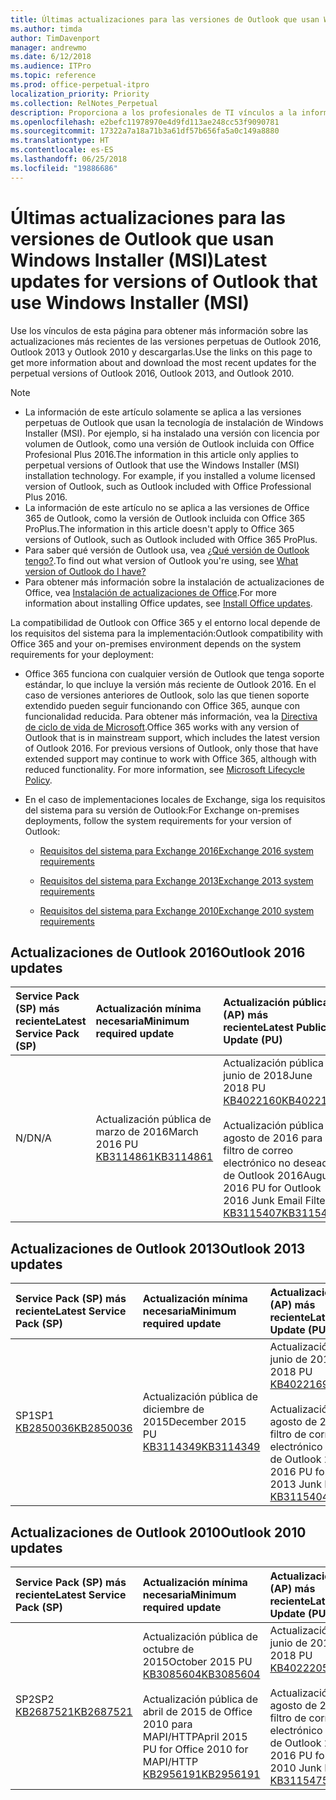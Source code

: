 ```yaml
---
title: Últimas actualizaciones para las versiones de Outlook que usan Windows Installer (MSI)
ms.author: timda
author: TimDavenport
manager: andrewmo
ms.date: 6/12/2018
ms.audience: ITPro
ms.topic: reference
ms.prod: office-perpetual-itpro
localization_priority: Priority
ms.collection: RelNotes_Perpetual
description: Proporciona a los profesionales de TI vínculos a la información de las últimas actualizaciones de las versiones perpetuas de Outlook 2016, Outlook 2013 y Outlook 2010.
ms.openlocfilehash: e2befc11978970e4d9fd113ae248cc53f9090781
ms.sourcegitcommit: 17322a7a18a71b3a61df57b656fa5a0c149a8880
ms.translationtype: HT
ms.contentlocale: es-ES
ms.lasthandoff: 06/25/2018
ms.locfileid: "19886686"
---
```

# <a name="latest-updates-for-versions-of-outlook-that-use-windows-installer-msi"></a><span data-ttu-id="64b08-103">Últimas actualizaciones para las versiones de Outlook que usan Windows Installer (MSI)</span><span class="sxs-lookup"><span data-stu-id="64b08-103">Latest updates for versions of Outlook that use Windows Installer (MSI)</span></span>

<span data-ttu-id="64b08-104">Use los vínculos de esta página para obtener más información sobre las actualizaciones más recientes de las versiones perpetuas de Outlook 2016, Outlook 2013 y Outlook 2010 y descargarlas.</span><span class="sxs-lookup"><span data-stu-id="64b08-104">Use the links on this page to get more information about and download the most recent updates for the perpetual versions of Outlook 2016, Outlook 2013, and Outlook 2010.</span></span>
  
> [!NOTE]
> - <span data-ttu-id="64b08-p101">La información de este artículo solamente se aplica a las versiones perpetuas de Outlook que usan la tecnología de instalación de Windows Installer (MSI). Por ejemplo, si ha instalado una versión con licencia por volumen de Outlook, como una versión de Outlook incluida con Office Profesional Plus 2016.</span><span class="sxs-lookup"><span data-stu-id="64b08-p101">The information in this article only applies to perpetual versions of Outlook that use the Windows Installer (MSI) installation technology. For example, if you installed a volume licensed version of Outlook, such as Outlook included with Office Professional Plus 2016.</span></span>
> - <span data-ttu-id="64b08-107">La información de este artículo no se aplica a las versiones de Office 365 de Outlook, como la versión de Outlook incluida con Office 365 ProPlus.</span><span class="sxs-lookup"><span data-stu-id="64b08-107">The information in this article doesn't apply to Office 365 versions of Outlook, such as Outlook included with Office 365 ProPlus.</span></span>
> - <span data-ttu-id="64b08-108">Para saber qué versión de Outlook usa, vea [¿Qué versión de Outlook tengo?](https://support.office.com/article/b3a9568c-edb5-42b9-9825-d48d82b2257c).</span><span class="sxs-lookup"><span data-stu-id="64b08-108">To find out what version of Outlook you're using, see [What version of Outlook do I have?](https://support.office.com/article/b3a9568c-edb5-42b9-9825-d48d82b2257c)</span></span>
> - <span data-ttu-id="64b08-109">Para obtener más información sobre la instalación de actualizaciones de Office, vea [Instalación de actualizaciones de Office](https://support.office.com/article/2ab296f3-7f03-43a2-8e50-46de917611c5).</span><span class="sxs-lookup"><span data-stu-id="64b08-109">For more information about installing Office updates, see [Install Office updates](https://support.office.com/article/2ab296f3-7f03-43a2-8e50-46de917611c5).</span></span> 
  
<span data-ttu-id="64b08-110">La compatibilidad de Outlook con Office 365 y el entorno local depende de los requisitos del sistema para la implementación:</span><span class="sxs-lookup"><span data-stu-id="64b08-110">Outlook compatibility with Office 365 and your on-premises environment depends on the system requirements for your deployment:</span></span>
  
- <span data-ttu-id="64b08-p102">Office 365 funciona con cualquier versión de Outlook que tenga soporte estándar, lo que incluye la versión más reciente de Outlook 2016. En el caso de versiones anteriores de Outlook, solo las que tienen soporte extendido pueden seguir funcionando con Office 365, aunque con funcionalidad reducida. Para obtener más información, vea la [Directiva de ciclo de vida de Microsoft](https://support.microsoft.com/lifecycle).</span><span class="sxs-lookup"><span data-stu-id="64b08-p102">Office 365 works with any version of Outlook that is in mainstream support, which includes the latest version of Outlook 2016. For previous versions of Outlook, only those that have extended support may continue to work with Office 365, although with reduced functionality. For more information, see [Microsoft Lifecycle Policy](https://support.microsoft.com/lifecycle).</span></span>
    
- <span data-ttu-id="64b08-114">En el caso de implementaciones locales de Exchange, siga los requisitos del sistema para su versión de Outlook:</span><span class="sxs-lookup"><span data-stu-id="64b08-114">For Exchange on-premises deployments, follow the system requirements for your version of Outlook:</span></span>
    
  - [<span data-ttu-id="64b08-115">Requisitos del sistema para Exchange 2016</span><span class="sxs-lookup"><span data-stu-id="64b08-115">Exchange 2016 system requirements</span></span>](https://technet.microsoft.com/es-ES/library/aa996719.aspx)
    
  - [<span data-ttu-id="64b08-116">Requisitos del sistema para Exchange 2013</span><span class="sxs-lookup"><span data-stu-id="64b08-116">Exchange 2013 system requirements</span></span>](https://technet.microsoft.com/es-ES/library/aa996719%28v=exchg.150%29.aspx)
    
  - [<span data-ttu-id="64b08-117">Requisitos del sistema para Exchange 2010</span><span class="sxs-lookup"><span data-stu-id="64b08-117">Exchange 2010 system requirements</span></span>](https://technet.microsoft.com/es-ES/library/aa996719%28v=exchg.141%29.aspx)

   
## <a name="outlook-2016-updates"></a><span data-ttu-id="64b08-118">Actualizaciones de Outlook 2016</span><span class="sxs-lookup"><span data-stu-id="64b08-118">Outlook 2016 updates</span></span>

|<span data-ttu-id="64b08-119">**Service Pack (SP) más reciente**</span><span class="sxs-lookup"><span data-stu-id="64b08-119">**Latest Service Pack (SP)**</span></span>|<span data-ttu-id="64b08-120">**Actualización mínima necesaria**</span><span class="sxs-lookup"><span data-stu-id="64b08-120">**Minimum required update**</span></span>|<span data-ttu-id="64b08-121">**Actualización pública (AP) más reciente**</span><span class="sxs-lookup"><span data-stu-id="64b08-121">**Latest Public Update (PU)**</span></span>|
|:-----|:-----|:-----|
|<span data-ttu-id="64b08-122">N/D</span><span class="sxs-lookup"><span data-stu-id="64b08-122">N/A</span></span>  <br/> |<span data-ttu-id="64b08-123">Actualización pública de marzo de 2016</span><span class="sxs-lookup"><span data-stu-id="64b08-123">March 2016 PU</span></span> <br/>[<span data-ttu-id="64b08-124">KB3114861</span><span class="sxs-lookup"><span data-stu-id="64b08-124">KB3114861</span></span>](https://support.microsoft.com/help/3114861) <br/> |<span data-ttu-id="64b08-125">Actualización pública de junio de 2018</span><span class="sxs-lookup"><span data-stu-id="64b08-125">June 2018 PU</span></span> <br/>[<span data-ttu-id="64b08-126">KB4022160</span><span class="sxs-lookup"><span data-stu-id="64b08-126">KB4022160</span></span>](https://support.microsoft.com/es-ES/help/4022160) <br/><br/> <span data-ttu-id="64b08-127">Actualización pública de agosto de 2016 para el filtro de correo electrónico no deseado de Outlook 2016</span><span class="sxs-lookup"><span data-stu-id="64b08-127">August 2016 PU for Outlook 2016 Junk Email Filter</span></span>  <br/>[<span data-ttu-id="64b08-128">KB3115407</span><span class="sxs-lookup"><span data-stu-id="64b08-128">KB3115407</span></span>](https://support.microsoft.com/help/3115407) <br/> |
   
## <a name="outlook-2013-updates"></a><span data-ttu-id="64b08-129">Actualizaciones de Outlook 2013</span><span class="sxs-lookup"><span data-stu-id="64b08-129">Outlook 2013 updates</span></span>

|<span data-ttu-id="64b08-130">**Service Pack (SP) más reciente**</span><span class="sxs-lookup"><span data-stu-id="64b08-130">**Latest Service Pack (SP)**</span></span>|<span data-ttu-id="64b08-131">**Actualización mínima necesaria**</span><span class="sxs-lookup"><span data-stu-id="64b08-131">**Minimum required update**</span></span>|<span data-ttu-id="64b08-132">**Actualización pública (AP) más reciente**</span><span class="sxs-lookup"><span data-stu-id="64b08-132">**Latest Public Update (PU)**</span></span>|
|:-----|:-----|:-----|
|<span data-ttu-id="64b08-133">SP1</span><span class="sxs-lookup"><span data-stu-id="64b08-133">SP1</span></span>  <br/>[<span data-ttu-id="64b08-134">KB2850036</span><span class="sxs-lookup"><span data-stu-id="64b08-134">KB2850036</span></span>](https://go.microsoft.com/fwlink/p/?LinkId=512538) <br/> |<span data-ttu-id="64b08-135">Actualización pública de diciembre de 2015</span><span class="sxs-lookup"><span data-stu-id="64b08-135">December 2015 PU</span></span> <br/>[<span data-ttu-id="64b08-136">KB3114349</span><span class="sxs-lookup"><span data-stu-id="64b08-136">KB3114349</span></span>](https://support.microsoft.com/kb/3114349) <br/> |<span data-ttu-id="64b08-137">Actualización pública de junio de 2018</span><span class="sxs-lookup"><span data-stu-id="64b08-137">June 2018 PU</span></span> <br/>[<span data-ttu-id="64b08-138">KB4022169</span><span class="sxs-lookup"><span data-stu-id="64b08-138">KB4022169</span></span>](https://support.microsoft.com/es-ES/help/4022169) <br/><br/>  <span data-ttu-id="64b08-139">Actualización pública de agosto de 2016 para el filtro de correo electrónico no deseado de Outlook 2013</span><span class="sxs-lookup"><span data-stu-id="64b08-139">August 2016 PU for Outlook 2013 Junk Email Filter</span></span> <br/> [<span data-ttu-id="64b08-140">KB3115404</span><span class="sxs-lookup"><span data-stu-id="64b08-140">KB3115404</span></span>](https://support.microsoft.com/kb/3115404) <br/> |
   
## <a name="outlook-2010-updates"></a><span data-ttu-id="64b08-141">Actualizaciones de Outlook 2010</span><span class="sxs-lookup"><span data-stu-id="64b08-141">Outlook 2010 updates</span></span>

|<span data-ttu-id="64b08-142">**Service Pack (SP) más reciente**</span><span class="sxs-lookup"><span data-stu-id="64b08-142">**Latest Service Pack (SP)**</span></span>|<span data-ttu-id="64b08-143">**Actualización mínima necesaria**</span><span class="sxs-lookup"><span data-stu-id="64b08-143">**Minimum required update**</span></span>|<span data-ttu-id="64b08-144">**Actualización pública (AP) más reciente**</span><span class="sxs-lookup"><span data-stu-id="64b08-144">**Latest Public Update (PU)**</span></span>|
|:-----|:-----|:-----|
|<span data-ttu-id="64b08-145">SP2</span><span class="sxs-lookup"><span data-stu-id="64b08-145">SP2</span></span> <br/>[<span data-ttu-id="64b08-146">KB2687521</span><span class="sxs-lookup"><span data-stu-id="64b08-146">KB2687521</span></span>](https://go.microsoft.com/fwlink/p/?LinkId=512542) <br/> |<span data-ttu-id="64b08-147">Actualización pública de octubre de 2015</span><span class="sxs-lookup"><span data-stu-id="64b08-147">October 2015 PU</span></span> <br/> [<span data-ttu-id="64b08-148">KB3085604</span><span class="sxs-lookup"><span data-stu-id="64b08-148">KB3085604</span></span>](https://support.microsoft.com/kb/3085604) <br/><br/>  <span data-ttu-id="64b08-149">Actualización pública de abril de 2015 de Office 2010 para MAPI/HTTP</span><span class="sxs-lookup"><span data-stu-id="64b08-149">April 2015 PU for Office 2010 for MAPI/HTTP</span></span> <br/> [<span data-ttu-id="64b08-150">KB2956191</span><span class="sxs-lookup"><span data-stu-id="64b08-150">KB2956191</span></span>](https://support.microsoft.com/es-ES/help/2956191/april-14-2015-update-for-office-2010-kb2956191) <br/> |<span data-ttu-id="64b08-151">Actualización pública de junio de 2018</span><span class="sxs-lookup"><span data-stu-id="64b08-151">June 2018 PU</span></span> <br/>[<span data-ttu-id="64b08-152">KB4022205</span><span class="sxs-lookup"><span data-stu-id="64b08-152">KB4022205</span></span>](https://support.microsoft.com/es-ES/help/4022205) <br/><br/>  <span data-ttu-id="64b08-153">Actualización pública de agosto de 2016 para el filtro de correo electrónico no deseado de Outlook 2010</span><span class="sxs-lookup"><span data-stu-id="64b08-153">August 2016 PU for Outlook 2010 Junk Email Filter</span></span> <br/> [<span data-ttu-id="64b08-154">KB3115475</span><span class="sxs-lookup"><span data-stu-id="64b08-154">KB3115475</span></span>](https://support.microsoft.com/kb/3115475) <br/> |
   

